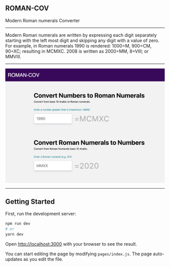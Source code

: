 ## ROMAN-COV

Modern Roman numerals Converter

---

Modern Roman numerals are written by expressing each digit separately starting with the left most digit and skipping any digit with a value of zero. For example, in Roman numerals 1990 is rendered: 1000=M, 900=CM, 90=XC; resulting in MCMXC. 2008 is written as 2000=MM, 8=VIII; or MMVIII.

---

<div align="center">
  <img src="screenshots/Screen-Shot.png"><br>
</div>

---

## Getting Started

First, run the development server:

```bash
npm run dev
# or
yarn dev
```

Open [http://localhost:3000](http://localhost:3000) with your browser to see the result.

You can start editing the page by modifying `pages/index.js`. The page auto-updates as you edit the file.
